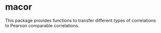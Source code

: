 # macor

This package provides functions to transfer different types of correlations to Pearson comparable correlations.